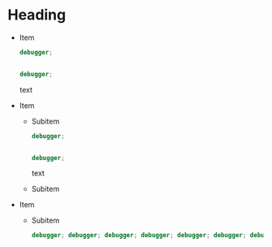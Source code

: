 # Heading

- Item

  ```javascript
  debugger;


  debugger;
  ```

  text

- Item

  - Subitem

    ```javascript
    debugger;


    debugger;
    ```

    text

  - Subitem

- Item

  - Subitem

    ```javascript
    debugger; debugger; debugger; debugger; debugger; debugger; debugger; debugger; debugger; debugger;
    ```

<!-- markdownlint-configure-file {
  "line-length": {
    "code_blocks": false
  }
} -->
